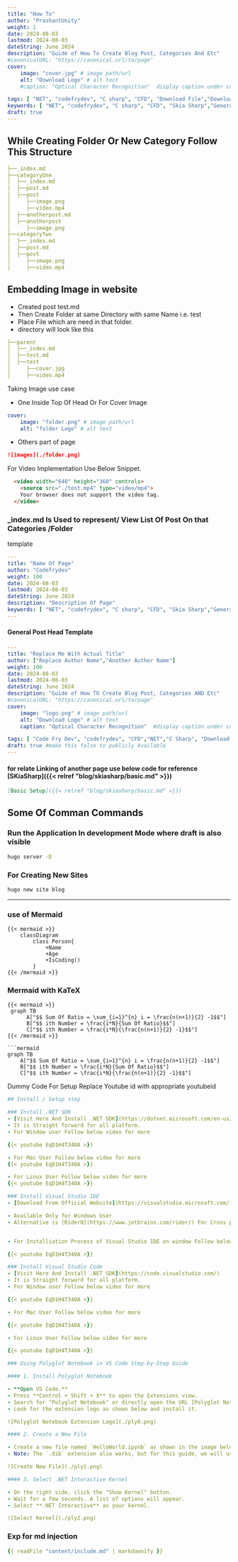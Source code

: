 ```yaml
---
title: "How To"
author: "PrashantUnity"
weight: 1
date: 2024-08-03
lastmod: 2024-08-03
dateString: June 2024  
description: "Guide of How To Create Blog Post, Categories And Etc"
#canonicalURL: "https://canonical.url/to/page"
cover:
    image: "cover.jpg" # image path/url
    alt: "Download Logo" # alt text
    #caption: "Optical Character Recognition"  display caption under cover 

tags: [ "NET", "codefrydev", "C sharp", "CFD", "Download File","Downloader","httpclient"]
keywords: [ "NET", "codefrydev", "C sharp", "CFD", "Skia Sharp","Generate Video","Basic","FFMPEG"]
draft: true
---
```


## While Creating Folder Or New Category Follow This Structure
```yaml
├──_index.md 
├──categoryOne
│  ├──_index.md
│  ├──post.md
│  ├──post
│     ├──image.png
│     ├──video.mp4
│  ├──anotherpost.md
│  ├──anotherpost
│     ├──image.png
├──categoryTwo
│  ├──_index.md
│  ├──post.md
│  ├──post
│     ├──image.png
│     ├──video.mp4 
```

## Embedding Image in website

- Created post test.md
- Then Create Folder at same Directory with same Name i.e. test
- Place File which are need in that folder.
- directory will look like this

```yaml
├──parent
│  ├──_index.md
│  ├──test.md
│  ├──test
│     ├──cover.jpg
│     ├──video.mp4  
```

Taking Image use case
- One Inside Top Of Head Or For Cover Image 

```yaml
cover:
    image: "folder.png" # image path/url
    alt: "folder Logo" # alt text
```
- Others part of page

```md
![images](./folder.png)
```

For Video Implementation Use Below Snippet.
```html
  <video width="640" height="360" controls>
    <source src="./test.mp4" type="video/mp4">
    Your browser does not support the video tag.
  </video>
```

### _index.md Is Used to represent/ View List Of Post On that Categories /Folder
template
```yaml
---
title: "Name Of Page"
author: "Codefrydev"
weight: 100
date: 2024-08-03
lastmod: 2024-08-03
dateString: June 2024
description: "Description Of Page" 
keywords: [ "NET", "codefrydev", "C sharp", "CFD", "Skia Sharp","Generate Video","Basic","FFMPEG"]
---
```

#### General Post Head Template

```yaml
---
title: "Replace Me With Actual Title"
author: ["Replace Author Name","Another Author Name"]
weight: 100
date: 2024-08-03
lastmod: 2024-08-03
dateString: June 2024  
description: "Guide of How TO Create Blog Post, Categories AND Etc"
#canonicalURL: "https://canonical.url/to/page"
cover:
    image: "logo.png" # image path/url
    alt: "Download Logo" # alt text
    caption: "Optical Character Recognition"  #display caption under cover 

tags: [ "Code Fry Dev", "codefrydev", "CFD","NET","C Sharp", "Download File","Downloader","httpclient"]
draft: true #make this false to publicly Available
---
```

#### for relate Linking of another page use below code for reference [SKiaSharp]({{< relref "blog/skiasharp/basic.md" >}})

```md
[Basic Setup]({{< relref "blog/skiasharp/basic.md" >}})
```


## Some Of Comman Commands

### Run the Application In development Mode where draft is also visible

```sh
hugo server -D
```

### For Creating New Sites
```sh
hugo new site blog
```

---

### use of Mermaid
```
{{< mermaid >}}
    classDiagram
        class Person{
            +Name
            +Age
            +IsCoding()
        } 
{{< /mermaid >}}

```

### Mermaid with KaTeX

```
{{< mermaid >}}
 graph TB
      A["$$ Sum Of Ratio = \sum_{i=1}^{n} i = \frac{n(n+1)}{2} -1$$"]
      B["$$ ith Number = \frac{i*N}{Sum Of Ratio}$$"]
      C["$$ ith Number = \frac{i*N}{\frac{n(n+1)}{2} -1}$$"]
{{< /mermaid >}}

```mermaid
graph TB
    A["$$ Sum Of Ratio = \sum_{i=1}^{n} i = \frac{n(n+1)}{2} -1$$"]
    B["$$ ith Number = \frac{i*N}{Sum Of Ratio}$$"]
    C["$$ ith Number = \frac{i*N}{\frac{n(n+1)}{2} -1}$$"]
```

Dummy Code For Setup Replace Youtube id with appropriate youtubeid

```yaml 
## Install / Setup step

### Install .NET SDK
- [Visit Here And Install .NET SDK](https://dotnet.microsoft.com/en-us/download)
- It is Straight forward for all platform.
- For Window user Follow below video for more

{{< youtube EqD1H4T340A >}}

- For Mac User Follow below video for more
{{< youtube EqD1H4T340A >}}

- For Linux User Follow below video for more
{{< youtube EqD1H4T340A >}}

### Install Visual Studio IDE
- [Download From Official Website](https://visualstudio.microsoft.com/)

- Available Only for Windows User
- Alternative is [Rider0](https://www.jetbrains.com/rider/) For Cross platform not free as of Now


- For Installiation Process of Visual Studio IDE on window Follow below video

{{< youtube EqD1H4T340A >}}

### Install Visual Studio Code 
- [Visit Here And Install .NET SDK](https://code.visualstudio.com/)
- It is Straight forward for all platform.
- For Window user Follow below video for more

{{< youtube EqD1H4T340A >}}

- For Mac User Follow below video for more

{{< youtube EqD1H4T340A >}}

- For Linux User Follow below video for more

{{< youtube EqD1H4T340A >}}

### Using Polyglot Notebook in VS Code Step-by-Step Guide

#### 1. Install Polyglot Notebook

- **Open VS Code.**
- Press **Control + Shift + X** to open the Extensions view.
- Search for "Polyglot Notebook" or directly open the URL [Polyglot Notebook Extension](https://marketplace.visualstudio.com/items?itemName=ms-dotnettools.dotnet-interactive-vscode).
- Look for the extension logo as shown below and install it.

![Polyglot Notebook Extension Logo](./ply0.png)

#### 2. Create a New File

- Create a new file named `HelloWorld.ipynb` as shown in the image below. Double-click to open the file.
- Note: The `.dib` extension also works, but for this guide, we will use `.ipynb` only.

![Create New File](./ply1.png)

#### 3. Select .NET Interactive Kernel

- On the right side, click the "Show Kernel" button.
- Wait for a few seconds. A list of options will appear.
- Select **.NET Interactive** as your kernel.

![Select Kernel](./ply2.png)
```

### Exp for md injection 

```yaml
{{ readFile "content/include.md" | markdownify }}
```
